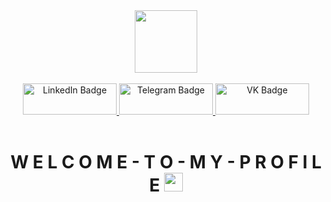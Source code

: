 <div id="header" align="center">
  <img src="https://media1.giphy.com/media/v1.Y2lkPTc5MGI3NjExajRnNWp3dDIzY2NneGxoY2l2c3N3bWUyYzVnNjVzMHR0ajlremtwciZlcD12MV9pbnRlcm5hbF9naWZfYnlfaWQmY3Q9Zw/oPNq5A3IZC6bugJXeS/giphy.gif" width="100"/>
</div>
&nbsp;
&nbsp;

<div id="badges" align="center">
  <a href="your-linkedin-URL">
    <img src="https://img.shields.io/badge/LinkedIn-blue?style=for-the-badge&logo=linkedin&logoColor=white" width="150" height="50" alt="LinkedIn Badge"/>
  </a>
  <a href="https://t.me/APodoplelov">
    <img src="https://img.shields.io/badge/Telegram-blue?style=for-the-badge&logo=telegram&logoColor=white" width="150" height="50" alt="Telegram Badge"/>
  </a>
<a href="https://vk.com/antonfrontend">
  <img src="https://img.shields.io/badge/VK-blue?logo=vk&logoColor=white" width="150" height="50"  alt="VK Badge"/>
</a>
</div>
&nbsp;

<div id="header" align="center">
  <img src="https://komarev.com/ghpvc/?username=Podoplelov-lab&style=flat-square&color=blue" alt=""/>
</div>

<h1 align="center">
  W E L C O M E - T O - M Y - P R O F I L E
  <img src="https://media.giphy.com/media/hvRJCLFzcasrR4ia7z/giphy.gif" width="30px"/>
</h1>
